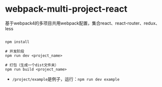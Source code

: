 # webpack-multi-project-react
基于webpack4的多项目共用webpack配置，集合react、react-router、redux、less

```base

npm install

# 开发阶段
npm run dev <project_name>

# 打包（生成一个dist文件夹）
npm run build <project_name>
```
* `/project/example`是例子，运行：`npm run dev example`
